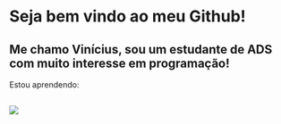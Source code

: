 # Seja bem vindo ao meu Github!
## Me chamo Vinícius, sou um estudante de ADS com muito interesse em programação!
Estou aprendendo:
## <img src="https://cdn.jsdelivr.net/gh/devicons/devicon/icons/html5/html5-original.svg" />
          

          
